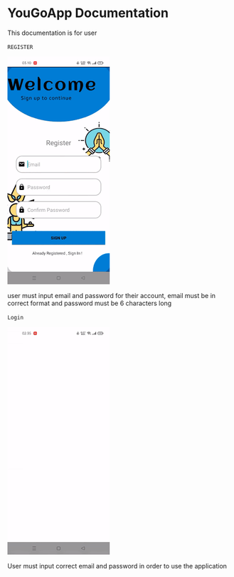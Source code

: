 # YouGoApp Documentation

This documentation is for user 

`REGISTER`

![register](assets/register.gif)

<p>user must input email and password for their account, email must be in correct format and password must be 6 characters long</p>

`Login`

![login](assets/login.gif)

<p>User must input correct email and password in order to use the application</p>

